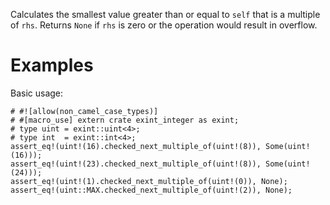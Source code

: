 Calculates the smallest value greater than or equal to `self` that is a multiple
of `rhs`. Returns `None` if `rhs` is zero or the operation would result in
overflow.

# Examples

Basic usage:

```
# #![allow(non_camel_case_types)]
# #[macro_use] extern crate exint_integer as exint;
# type uint = exint::uint<4>;
# type int  = exint::int<4>;
assert_eq!(uint!(16).checked_next_multiple_of(uint!(8)), Some(uint!(16)));
assert_eq!(uint!(23).checked_next_multiple_of(uint!(8)), Some(uint!(24)));
assert_eq!(uint!(1).checked_next_multiple_of(uint!(0)), None);
assert_eq!(uint::MAX.checked_next_multiple_of(uint!(2)), None);
```
